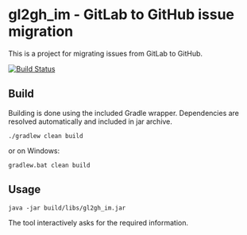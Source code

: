 # gl2gh_im - GitLab to GitHub issue migration

This is a project for migrating issues from GitLab to GitHub.

[![Build Status](https://travis-ci.org/rleh/gl2gh_im.svg?branch=master)](https://travis-ci.org/rleh/gl2gh_im)


## Build
Building is done using the included Gradle wrapper.
Dependencies are resolved automatically and included in jar archive.
```
./gradlew clean build
```
or on Windows:

```
gradlew.bat clean build
```

## Usage
```
java -jar build/libs/gl2gh_im.jar
```
The tool interactively asks for the required information.


